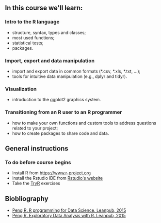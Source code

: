 In this course we'll learn:
---------------------------

### Intro to the R language

-   structure, syntax, types and classes;
-   most used functions;
-   statistical tests;
-   packages.

### Import, export and data manipulation

-   import and export data in common formats (\*.csv, \*.xls, \*.txt, …);
-   tools for intuitive data manipulation (e.g., dplyr and tidyr).

### Visualization

-   introduction to the ggplot2 graphics system.

### Transitioning from an R user to an R programmer

-   how to make your own functions and custom tools to address questions related to your project;
-   how to create packages to share code and data.

General instructions
--------------------

### To do before course begins

-   Install R from [<https://www.r-project.org>](https://www.r-project.org)
-   Install the Rstudio IDE from [Rstudio's website](https://www.rstudio.com/products/RStudio/#Desktop)
-   Take the [TryR](http://tryr.codeschool.com) exercises

Biobliography
-------------

-   [Peng R. R programming for Data Science. Leanpub, 2015](https://leanpub.com/rprogramming)
-   [Peng R. Exploratory Data Analysis with R. Leanpub, 2015](https://leanpub.com/exdata)
